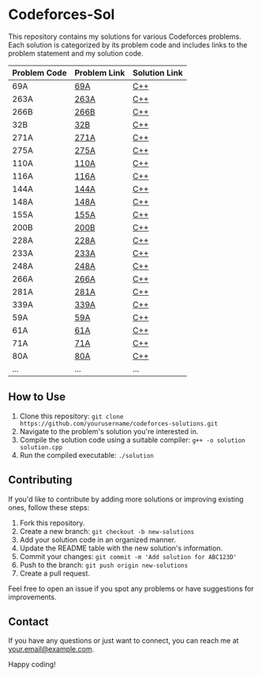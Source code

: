 # Codeforces-Sol

This repository contains my solutions for various Codeforces problems. Each solution is categorized by its problem code and includes links to the problem statement and my solution code. 

| Problem Code | Problem Link | Solution Link |
|--------------|--------------|---------------|
| 69A      | [69A](https://codeforces.com/problemset/problem/69/A) | [C++](https://github.com/Utkarsh0uchiha/Codeforces-sol/blob/main/69A.cpp) |
| 263A      | [263A](https://codeforces.com/problemset/problem/263/A) | [C++](https://github.com/Utkarsh0uchiha/Codeforces-sol/blob/main/263A.cpp) |
| 266B      | [266B](https://codeforces.com/problemset/problem/266/B) | [C++](https://github.com/Utkarsh0uchiha/Codeforces-sol/blob/main/266B.cpp) |
| 32B      | [32B](https://codeforces.com/problemset/problem/32/B) | [C++](https://github.com/Utkarsh0uchiha/Codeforces-sol/blob/main/32B.cpp) |
| 271A      | [271A](https://codeforces.com/problemset/problem/271/A) | [C++](https://github.com/Utkarsh0uchiha/Codeforces-sol/blob/main/271A.cpp) |
| 275A     | [275A](https://codeforces.com/problemset/problem/275/A) | [C++](https://github.com/Utkarsh0uchiha/Codeforces-sol/blob/main/275A.cpp) |
| 110A     | [110A](https://codeforces.com/problemset/problem/110/A) | [C++](https://github.com/Utkarsh0uchiha/Codeforces-sol/blob/main/110A.cpp) |
| 116A     | [116A](https://codeforces.com/problemset/problem/116/A) | [C++](https://github.com/Utkarsh0uchiha/Codeforces-sol/blob/main/116A.cpp) |
| 144A     | [144A](https://codeforces.com/problemset/problem/144/A) | [C++](https://github.com/Utkarsh0uchiha/Codeforces-sol/blob/main/144A.cpp) |
| 148A     | [148A](https://codeforces.com/problemset/problem/148/A) | [C++](https://github.com/Utkarsh0uchiha/Codeforces-sol/blob/main/148A.cpp) |
| 155A     | [155A](https://codeforces.com/problemset/problem/155/A) | [C++](https://github.com/Utkarsh0uchiha/Codeforces-sol/blob/main/155A.cpp) |
| 200B     | [200B](https://codeforces.com/problemset/problem/200/B) | [C++](https://github.com/Utkarsh0uchiha/Codeforces-sol/blob/main/200B.cpp) |
| 228A     | [228A](https://codeforces.com/problemset/problem/228/A) | [C++](https://github.com/Utkarsh0uchiha/Codeforces-sol/blob/main/228A.cpp) |
| 233A     | [233A](https://codeforces.com/problemset/problem/233/A) | [C++](https://github.com/Utkarsh0uchiha/Codeforces-sol/blob/main/233A.cpp) |
| 248A     | [248A](https://codeforces.com/problemset/problem/248/A) | [C++](https://github.com/Utkarsh0uchiha/Codeforces-sol/blob/main/248A.cpp) |
| 266A     | [266A](https://codeforces.com/problemset/problem/266/A) | [C++](https://github.com/Utkarsh0uchiha/Codeforces-sol/blob/main/266A.cpp) |
| 281A     | [281A](https://codeforces.com/problemset/problem/281/A) | [C++](https://github.com/Utkarsh0uchiha/Codeforces-sol/blob/main/281A.cpp) |
| 339A     | [339A](https://codeforces.com/problemset/problem/339/A) | [C++](https://github.com/Utkarsh0uchiha/Codeforces-sol/blob/main/339A.cpp) |
| 59A     | [59A](https://codeforces.com/problemset/problem/59/A) | [C++](https://github.com/Utkarsh0uchiha/Codeforces-sol/blob/main/59A.cpp) |
| 61A     | [61A](https://codeforces.com/problemset/problem/61/A) | [C++](https://github.com/Utkarsh0uchiha/Codeforces-sol/blob/main/61A.cpp) |
| 71A     | [71A](https://codeforces.com/problemset/problem/71/A) | [C++](https://github.com/Utkarsh0uchiha/Codeforces-sol/blob/main/71A.cpp) |
| 80A     | [80A](https://codeforces.com/problemset/problem/80/A) | [C++](https://github.com/Utkarsh0uchiha/Codeforces-sol/blob/main/80A.cpp) |
| ...          | ...          | ...           |

## How to Use

1. Clone this repository: `git clone https://github.com/yourusername/codeforces-solutions.git`
2. Navigate to the problem's solution you're interested in.
3. Compile the solution code using a suitable compiler: `g++ -o solution solution.cpp`
4. Run the compiled executable: `./solution`

## Contributing

If you'd like to contribute by adding more solutions or improving existing ones, follow these steps:

1. Fork this repository.
2. Create a new branch: `git checkout -b new-solutions`
3. Add your solution code in an organized manner.
4. Update the README table with the new solution's information.
5. Commit your changes: `git commit -m 'Add solution for ABC123D'`
6. Push to the branch: `git push origin new-solutions`
7. Create a pull request.

Feel free to open an issue if you spot any problems or have suggestions for improvements.

## Contact

If you have any questions or just want to connect, you can reach me at your.email@example.com.

Happy coding!


